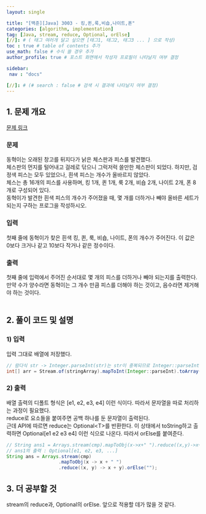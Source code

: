```yaml
---
layout: single

title: "[백준][Java] 3003 - 킹,퀸,룩,비숍,나이트,폰"
categories: [algorithm, implementation]
tag: [Java, stream, reduce, Optional, orElse]
[//]: # ( 태그 여러개 달고 싶으면 [태그1, 태그2, 태그3 ... ] 으로 작성)
toc : true # table of contents 추가
use_math: false # 수식 쓸 경우 추가
author_profile: true # 포스트 화면에서 작성자 프로필이 나타날지 여부 결정

sidebar:
 nav : "docs"

[//]: # (# search : false # 검색 시 결과에 나타날지 여부 결정)
---
```


## 1. 문제 개요
[문제 링크](https://www.acmicpc.net/problem/3003)
### 문제
동혁이는 오래된 창고를 뒤지다가 낡은 체스판과 피스를 발견했다.<br/>
체스판의 먼지를 털어내고 걸레로 닦으니 그럭저럭 쓸만한 체스판이 되었다. 하지만, 검정색 피스는 모두 있었으나, 흰색 피스는 개수가 올바르지 않았다.<br/>
체스는 총 16개의 피스를 사용하며, 킹 1개, 퀸 1개, 룩 2개, 비숍 2개, 나이트 2개, 폰 8개로 구성되어 있다.<br/>
동혁이가 발견한 흰색 피스의 개수가 주어졌을 때, 몇 개를 더하거나 빼야 올바른 세트가 되는지 구하는 프로그을 작성하시오.<br/>

### 입력
첫째 줄에 동혁이가 찾은 흰색 킹, 퀸, 룩, 비숍, 나이트, 폰의 개수가 주어진다. 이 값은 0보다 크거나 같고 10보다 작거나 같은 정수이다.

### 출력
첫째 줄에 입력에서 주어진 순서대로 몇 개의 피스를 더하거나 빼야 되는지를 출력한다.<br/>
만약 수가 양수라면 동혁이는 그 개수 만큼 피스를 더해야 하는 것이고, 음수라면 제거해야 하는 것이다.
<br/>
<br/>

## 2. 풀이 코드 및 설명

<script src="https://gist.github.com/slackjawed12/a5820e1d6cb440bdb35e24dd862ee6b7.js"></script>

### 1) 입력
 입력 그대로 배열에 저장했다.

 ``` java
 // 람다식 str -> Integer.parseInt(str)는 str이 중복되므로 Integer::parseInt로 축약가능
 int[] arr = Stream.of(stringArray).mapToInt(Integer::parseInt).toArray();
 ```


### 2) 출력
 배열 출력의 디폴트 형식은 [e1, e2, e3, e4] 이런 식이다. 따라서 문자열을 따로 처리하는 과정이 필요했다.<br/>
 reduce로 요소들을 붙여주면 공백 하나를 둔 문자열이 출력된다.<br/>
 근데 API에 따르면 reduce는 Optional\<T>를 반환한다. 이 상태에서 toString하고 출력하면 Optional[e1 e2 e3 e4] 이런 식으로 나온다. 따라서 orElse를 붙여준다.

 ``` java
 // String ans1 = Arrays.stream(cmp).mapToObj(x->x+" ").reduce((x,y)->x+y).toString();
 // ans1의 출력 : Optional[e1, e2, e3, ...]
 String ans = Arrays.stream(cmp)
                    .mapToObj(x -> x + " ")
                    .reduce((x, y) -> x + y).orElse("");
 ```


## 3. 더 공부할 것
 stream의 reduce과, Optional의 orElse. 앞으로 적용할 데가 많을 것 같다.
